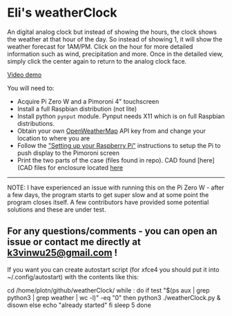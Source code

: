 # Eli's weatherClock #

An digital analog clock but instead of showing the hours, the clock shows the weather at that hour of the day. So instead of showing 1, it will show the weather forecast for 1AM/PM. Click on the hour for more detailed information such as wind, precipitation and more. Once in the detailed view, simply click the center again to return to the analog clock face.

[Video demo](https://youtu.be/qGV7r33nt4c)

You will need to:
- Acquire Pi Zero W and a Pimoroni 4" touchscreen
- Install a full Raspbian distribution (not lite)
- Install python ```pynput``` module. Pynput needs X11 which is on full Raspbian distributions.
- Obtain your own [OpenWeatherMap](https://openweathermap.org/) API key from and change your location to where you are
- Follow the ["Setting up your Raspberry Pi"](https://learn.pimoroni.com/tutorial/sandyj/getting-started-with-hyperpixel-4) instructions to setup the Pi to push display to the Pimoroni screen
- Print the two parts of the case (files found in repo). CAD found [here](CAD files for enclosure located [here](https://cad.onshape.com/documents/a04351220114f9397820b114/w/0854a09a8bd19b8df2167e54/e/af44268ed043f94be60c93c6)
---

NOTE: I have experienced an issue with running this on the Pi Zero W - after a few days, the program starts to get super slow and at some point the program closes itself. A few contributors have provided some potential solutions and these are under test.

For any questions/comments - you can open an issue or contact me directly at k3vinwu25@gmail.com !
---
If you want you can create autostart script (for xfce4 you should put it into ~/.config/autostart) with the contents like this:

cd  /home/plotn/github/weatherClock/
while :
do
  if test "$(ps aux | grep python3 | grep weather | wc -l)" -eq "0"
  then
    python3 ./weatherClock.py & disown
  else
    echo "already started"
  fi
  sleep 5
done
